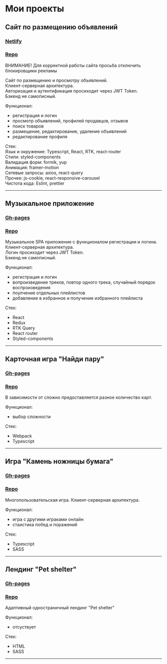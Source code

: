 # Мои проекты

## Сайт по размещению объявлений

### [Netlify](https://main--heroic-sherbet-08fe0f.netlify.app/)
### [Repo](https://github.com/Atikingi/skyvito)

ВНИМАНИЕ! Для корректной работы сайта просьба отключить блокировщики рекламы</br>

Сайт по размещению и просмотру объявлений.</br>
Клиент-серверная архитектура.</br>
Авторизация и аутентификация просиходит через JWT Token.</br>
Бэкенд не самописный.</br>

Функционал:</br>
+ регистрация и логин
+ просмотр объявлений, профилей продавцов, отзывов
+ поиск товаров
+ размещение, редактирование, удаление объявлений
+ редактирование профиля

Стек:</br>
Язык и окружение: Typescript, React, RTK, react-router</br>
Стили: styled-components</br>
Валидация форм: formik, yup</br>
Анимация: framer-motion</br>
Сетевые запросы: axios, react-query</br>
Прочее: js-cookie, react-responsive-carousel</br>
Чистота кода: Eslint, prettier</br>

***

## Музыкальное приложение

### [Gh-pages](https://atikingi.github.io/skyprofy-ts)
### [Repo](https://github.com/Atikingi/skyprofy-ts)

Музыкальное SPA приложение с функционалом регистрации и логина.</br>
Клиент-серверная архитектура.</br>
Логин просиходит через JWT Token.</br>
Бэкенд не самописный.</br>

Функционал:</br>
+ регистрация и логин
+ вопроизведение треков, повтор одного трека, случайный порядок воспроизведения
+ поулчение отдельных плейлистов
+ добавление в избранное и получение избранного плейлиста

Стек:</br>
+ React
+ Redux
+ RTK Query
+ React router
+ Styled-components

***

## Карточная игра "Найди пару"

### [Gh-pages](https://atikingi.github.io/Card-game/)
### [Repo](https://github.com/Atikingi/Card-game)

В зависимости от сложно предоставляется разное количество карт.</br>

Функционал:</br>
+ выбор сложности

Стек:</br>
+ Webpack
+ Typescript

***

## Игра "Камень ножницы бумага"

### [Gh-pages](https://atikingi.github.io/Rock-Paper-Scissors/)
### [Repo](https://github.com/Atikingi/Rock-Paper-Scissors/tree/rock-paper-scissors/rock-paper-scissors)

Многопользовательская игра. Клиент-серверная архитектура.</br>

Функционал:</br>
+ игра с другими играками онлайн
+ стаистика побед и поражений

Стек:</br>
+ Typescript
+ SASS

***

## Лендинг "Pet shelter"

### [Gh-pages](https://atikingi.github.io/myWorks/pet-shelter/pages/)
### [Repo](https://github.com/Atikingi/myWorks/tree/pet-shelter/pet-shelter)

Адаптивный одностраничный лендинг "Pet shelter"</br>

Функционал:</br>
+ отсуствует

Стек:</br>
+ HTML
+ SASS

***



